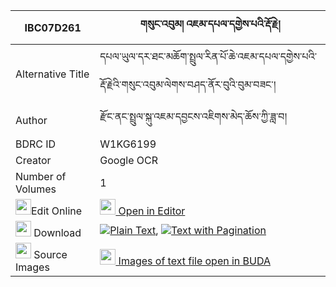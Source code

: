 |IBC07D261|གསུང་འབུམ། འཇམ་དཔལ་དགྱེས་པའི་རྡོ་རྗེ། 
| --- | --- 
|Alternative Title |དཔལ་ཡུལ་དར་ཐང་མཆོག་སྤྲུལ་རིན་པོ་ཆེ་འཇམ་དཔལ་དགྱེས་པའི་རྡོ་རྗེའི་གསུང་འབུམ་ལེགས་བཤད་ནོར་བུའི་བུམ་བཟང་།
|Author| རྫོང་ནང་སྤྲུལ་སྐུ་འཇམ་དབྱངས་འཇིགས་མེད་ཆོས་ཀྱི་ཟླ་བ།
|BDRC ID | W1KG6199
|Creator | Google OCR
|Number of Volumes| 1
|<img width="25" src="https://img.icons8.com/color/25/000000/edit-property.png">Edit Online| [<img width="25" src="https://avatars.githubusercontent.com/u/45091458?s=200&v=4"> Open in Editor](http://editor.openpecha.org/IBC07D261)
|<img width="25" src="https://img.icons8.com/fluent/48/000000/download-2.png"/>  Download | [![](https://img.icons8.com/color/20/000000/txt.png)Plain Text](https://github.com/Openpecha/IBC07D261/releases/download/v1/sungbum_jampal_gyepa_i_dorje_plain_IBC07D261.zip), [![](https://img.icons8.com/color/20/000000/txt.png)Text with Pagination](https://github.com/Openpecha/IBC07D261/releases/download/v1/sungbum_jampal_gyepa_i_dorje_pages_IBC07D261.zip)
|<img width="25" src="https://img.icons8.com/plasticine/100/000000/pictures-folder.png"/>  Source Images | [<img width="25" src="https://library.bdrc.io/icons/BUDA-small.svg"> Images of text file open in BUDA](https://library.bdrc.io/show/bdr:W1KG6199)